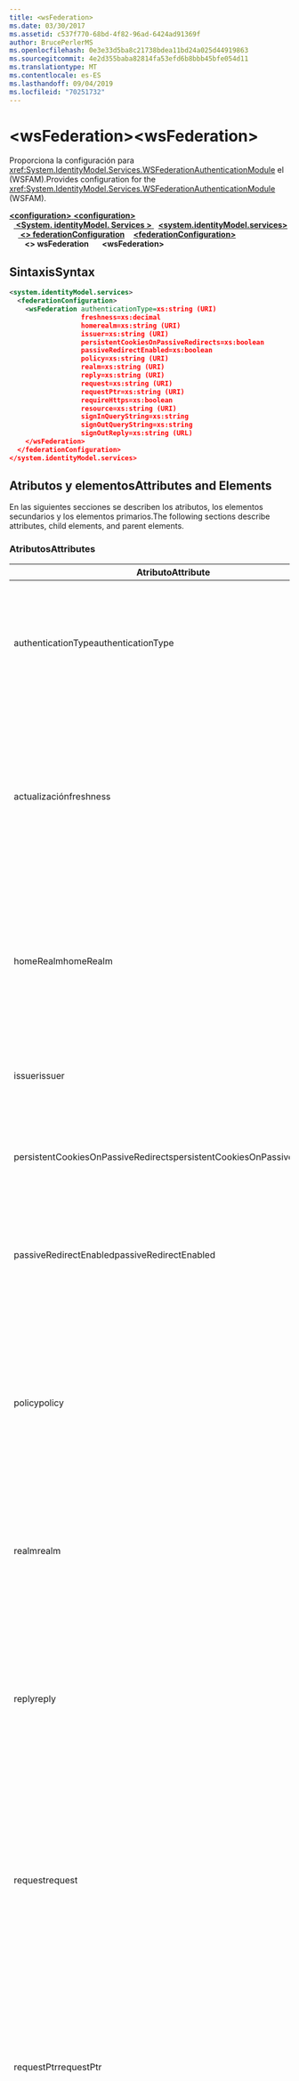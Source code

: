 ```yaml
---
title: <wsFederation>
ms.date: 03/30/2017
ms.assetid: c537f770-68bd-4f82-96ad-6424ad91369f
author: BrucePerlerMS
ms.openlocfilehash: 0e3e33d5ba8c21738bdea11bd24a025d44919863
ms.sourcegitcommit: 4e2d355baba82814fa53efd6b8bbb45bfe054d11
ms.translationtype: MT
ms.contentlocale: es-ES
ms.lasthandoff: 09/04/2019
ms.locfileid: "70251732"
---
```

# <a name="wsfederation"></a><span data-ttu-id="f1809-101">\<wsFederation></span><span class="sxs-lookup"><span data-stu-id="f1809-101">\<wsFederation></span></span>
<span data-ttu-id="f1809-102">Proporciona la configuración para <xref:System.IdentityModel.Services.WSFederationAuthenticationModule> el (WSFAM).</span><span class="sxs-lookup"><span data-stu-id="f1809-102">Provides configuration for the <xref:System.IdentityModel.Services.WSFederationAuthenticationModule> (WSFAM).</span></span>  
  
<span data-ttu-id="f1809-103">[ **\<configuration>** ](../configuration-element.md)</span><span class="sxs-lookup"><span data-stu-id="f1809-103">[**\<configuration>**](../configuration-element.md)</span></span>\
<span data-ttu-id="f1809-104">&nbsp;&nbsp;[ **\<System. identityModel. Services >** ](system-identitymodel-services.md)</span><span class="sxs-lookup"><span data-stu-id="f1809-104">&nbsp;&nbsp;[**\<system.identityModel.services>**](system-identitymodel-services.md)</span></span>\
<span data-ttu-id="f1809-105">&nbsp;&nbsp;&nbsp;&nbsp;[ **\<> federationConfiguration**](federationconfiguration.md)</span><span class="sxs-lookup"><span data-stu-id="f1809-105">&nbsp;&nbsp;&nbsp;&nbsp;[**\<federationConfiguration>**](federationconfiguration.md)</span></span>\
<span data-ttu-id="f1809-106">&nbsp;&nbsp;&nbsp;&nbsp;&nbsp;&nbsp; **\<> wsFederation**</span><span class="sxs-lookup"><span data-stu-id="f1809-106">&nbsp;&nbsp;&nbsp;&nbsp;&nbsp;&nbsp;**\<wsFederation>**</span></span>  
  
## <a name="syntax"></a><span data-ttu-id="f1809-107">Sintaxis</span><span class="sxs-lookup"><span data-stu-id="f1809-107">Syntax</span></span>  
  
```xml
<system.identityModel.services>  
  <federationConfiguration>  
    <wsFederation authenticationType=xs:string (URI)  
                  freshness=xs:decimal  
                  homerealm=xs:string (URI)  
                  issuer=xs:string (URI)  
                  persistentCookiesOnPassiveRedirects=xs:boolean  
                  passiveRedirectEnabled=xs:boolean  
                  policy=xs:string (URI)  
                  realm=xs:string (URI)  
                  reply=xs:string (URI)  
                  request=xs:string (URI)  
                  requestPtr=xs:string (URI)  
                  requireHttps=xs:boolean  
                  resource=xs:string (URI)  
                  signInQueryString=xs:string  
                  signOutQueryString=xs:string  
                  signOutReply=xs:string (URL)  
    </wsFederation>  
  </federationConfiguration>  
</system.identityModel.services>  
```  
  
## <a name="attributes-and-elements"></a><span data-ttu-id="f1809-108">Atributos y elementos</span><span class="sxs-lookup"><span data-stu-id="f1809-108">Attributes and Elements</span></span>  
 <span data-ttu-id="f1809-109">En las siguientes secciones se describen los atributos, los elementos secundarios y los elementos primarios.</span><span class="sxs-lookup"><span data-stu-id="f1809-109">The following sections describe attributes, child elements, and parent elements.</span></span>  
  
### <a name="attributes"></a><span data-ttu-id="f1809-110">Atributos</span><span class="sxs-lookup"><span data-stu-id="f1809-110">Attributes</span></span>  
  
|<span data-ttu-id="f1809-111">Atributo</span><span class="sxs-lookup"><span data-stu-id="f1809-111">Attribute</span></span>|<span data-ttu-id="f1809-112">DESCRIPCIÓN</span><span class="sxs-lookup"><span data-stu-id="f1809-112">Description</span></span>|  
|---------------|-----------------|  
|<span data-ttu-id="f1809-113">authenticationType</span><span class="sxs-lookup"><span data-stu-id="f1809-113">authenticationType</span></span>|<span data-ttu-id="f1809-114">URI que especifica el tipo de autenticación.</span><span class="sxs-lookup"><span data-stu-id="f1809-114">A URI that specifies the authentication type.</span></span> <span data-ttu-id="f1809-115">Establece el parámetro wauth de la solicitud de inicio de sesión de WS-Federation.</span><span class="sxs-lookup"><span data-stu-id="f1809-115">Sets the WS-Federation sign-in request wauth parameter.</span></span> <span data-ttu-id="f1809-116">Opcional.</span><span class="sxs-lookup"><span data-stu-id="f1809-116">Optional.</span></span> <span data-ttu-id="f1809-117">El valor predeterminado es una cadena vacía, que especifica que el parámetro wauth no se incluye en la solicitud.</span><span class="sxs-lookup"><span data-stu-id="f1809-117">The default is an empty string, which specifies that the wauth parameter is not included in the request.</span></span>|  
|<span data-ttu-id="f1809-118">actualización</span><span class="sxs-lookup"><span data-stu-id="f1809-118">freshness</span></span>|<span data-ttu-id="f1809-119">La antigüedad máxima deseada de las solicitudes de autenticación, en minutos.</span><span class="sxs-lookup"><span data-stu-id="f1809-119">The desired maximum age of authentication requests, in minutes.</span></span> <span data-ttu-id="f1809-120">Establece el parámetro wfresh de la solicitud de inicio de sesión de WS-Federation.</span><span class="sxs-lookup"><span data-stu-id="f1809-120">Sets the WS-Federation sign-in request wfresh parameter.</span></span> <span data-ttu-id="f1809-121">Opcional.</span><span class="sxs-lookup"><span data-stu-id="f1809-121">Optional.</span></span> <span data-ttu-id="f1809-122">El valor predeterminado es cero.</span><span class="sxs-lookup"><span data-stu-id="f1809-122">The default is zero.</span></span> <span data-ttu-id="f1809-123">Opcional.</span><span class="sxs-lookup"><span data-stu-id="f1809-123">Optional.</span></span> <span data-ttu-id="f1809-124">**Advertencia:**  En la siguiente versión de .NET Framework 4,5, el `freshness` atributo será de tipo `xs:string` y `null`su valor predeterminado será.</span><span class="sxs-lookup"><span data-stu-id="f1809-124">**Warning:**  In the next release of .NET Framework 4.5, the `freshness` attribute will be of type `xs:string` and its default value will be `null`.</span></span>|  
|<span data-ttu-id="f1809-125">homeRealm</span><span class="sxs-lookup"><span data-stu-id="f1809-125">homeRealm</span></span>|<span data-ttu-id="f1809-126">Dominio de inicio del proveedor de identidades (IdP) que se va a usar para la autenticación.</span><span class="sxs-lookup"><span data-stu-id="f1809-126">The home realm of the identity provider (IdP) to use for authentication.</span></span> <span data-ttu-id="f1809-127">Establece el parámetro whr de solicitud de inicio de sesión de WS-Federation.</span><span class="sxs-lookup"><span data-stu-id="f1809-127">Sets the WS-Federation sign-in request whr parameter.</span></span> <span data-ttu-id="f1809-128">Opcional.</span><span class="sxs-lookup"><span data-stu-id="f1809-128">Optional.</span></span> <span data-ttu-id="f1809-129">El valor predeterminado es una cadena vacía, que especifica que el parámetro whr no se incluye en la solicitud.</span><span class="sxs-lookup"><span data-stu-id="f1809-129">The default is an empty string, which specifies that the whr parameter is not included in the request.</span></span>|  
|<span data-ttu-id="f1809-130">issuer</span><span class="sxs-lookup"><span data-stu-id="f1809-130">issuer</span></span>|<span data-ttu-id="f1809-131">El URI del emisor de tokens previsto.</span><span class="sxs-lookup"><span data-stu-id="f1809-131">The URI of the intended token issuer.</span></span> <span data-ttu-id="f1809-132">Establece la dirección URL base de las solicitudes de inicio de sesión y las solicitudes de cierre de sesión de WS-Federation necesarias.</span><span class="sxs-lookup"><span data-stu-id="f1809-132">Sets the base URL of WS-Federation sign-in requests and sign-out requests Required.</span></span>|  
|<span data-ttu-id="f1809-133">persistentCookiesOnPassiveRedirects</span><span class="sxs-lookup"><span data-stu-id="f1809-133">persistentCookiesOnPassiveRedirects</span></span>|<span data-ttu-id="f1809-134">Especifica si las cookies persistentes se emiten en la autenticación.</span><span class="sxs-lookup"><span data-stu-id="f1809-134">Specifies whether persistent cookies are issued on authentication.</span></span> <span data-ttu-id="f1809-135">Opcional.</span><span class="sxs-lookup"><span data-stu-id="f1809-135">Optional.</span></span> <span data-ttu-id="f1809-136">El valor predeterminado es "false", no se emiten cookies.</span><span class="sxs-lookup"><span data-stu-id="f1809-136">The default is "false", cookies are not issued.</span></span>|  
|<span data-ttu-id="f1809-137">passiveRedirectEnabled</span><span class="sxs-lookup"><span data-stu-id="f1809-137">passiveRedirectEnabled</span></span>|<span data-ttu-id="f1809-138">Especifica si el WSFAM está habilitado para redirigir automáticamente las solicitudes no autorizadas a un STS.</span><span class="sxs-lookup"><span data-stu-id="f1809-138">Specifies whether the WSFAM is enabled to automatically redirect unauthorized requests to an STS.</span></span> <span data-ttu-id="f1809-139">Opcional.</span><span class="sxs-lookup"><span data-stu-id="f1809-139">Optional.</span></span> <span data-ttu-id="f1809-140">El valor predeterminado es "true", las solicitudes no autorizadas se redirigen automáticamente.</span><span class="sxs-lookup"><span data-stu-id="f1809-140">The default is "true", unauthorized requests are automatically redirected.</span></span>|  
|<span data-ttu-id="f1809-141">policy</span><span class="sxs-lookup"><span data-stu-id="f1809-141">policy</span></span>|<span data-ttu-id="f1809-142">Una dirección URL que especifica la ubicación de la directiva relevante que se va a usar en las solicitudes de inicio de sesión.</span><span class="sxs-lookup"><span data-stu-id="f1809-142">A URL that specifies the location of the relevant policy to use on sign-in requests.</span></span> <span data-ttu-id="f1809-143">El valor predeterminado es una cadena vacía.</span><span class="sxs-lookup"><span data-stu-id="f1809-143">The default is an empty string.</span></span> <span data-ttu-id="f1809-144">Establece el parámetro WP de la solicitud de inicio de sesión de WS-Federation.</span><span class="sxs-lookup"><span data-stu-id="f1809-144">Sets the WS-Federation sign-in request wp parameter.</span></span> <span data-ttu-id="f1809-145">Opcional.</span><span class="sxs-lookup"><span data-stu-id="f1809-145">Optional.</span></span> <span data-ttu-id="f1809-146">El valor predeterminado es una cadena vacía, que especifica que el parámetro WP no se incluye en la solicitud.</span><span class="sxs-lookup"><span data-stu-id="f1809-146">The default is an empty string, which specifies that the wp parameter is not included in the request.</span></span>|  
|<span data-ttu-id="f1809-147">realm</span><span class="sxs-lookup"><span data-stu-id="f1809-147">realm</span></span>|<span data-ttu-id="f1809-148">El URI del territorio solicitante.</span><span class="sxs-lookup"><span data-stu-id="f1809-148">The URI of the requesting realm.</span></span> <span data-ttu-id="f1809-149">(Un URI que identifica al usuario de confianza (RP) en el servicio de token de seguridad (STS)). Establece el parámetro de la solicitud de inicio de sesión de WS-Federation wtrealm.</span><span class="sxs-lookup"><span data-stu-id="f1809-149">(A URI that identifies the relying party (RP) to the security token service (STS).) Sets the request wtrealm WS-Federation sign-in request parameter.</span></span> <span data-ttu-id="f1809-150">Necesario.</span><span class="sxs-lookup"><span data-stu-id="f1809-150">Required.</span></span>|  
|<span data-ttu-id="f1809-151">reply</span><span class="sxs-lookup"><span data-stu-id="f1809-151">reply</span></span>|<span data-ttu-id="f1809-152">Una dirección URL que identifica la dirección en la que la aplicación de usuario de confianza (RP) desea recibir respuestas del servicio de token de seguridad (STS).</span><span class="sxs-lookup"><span data-stu-id="f1809-152">A URL that identifies the address at which the relying party (RP) application would like to receive replies from the Security Token Service (STS).</span></span> <span data-ttu-id="f1809-153">Establece el parámetro wreply de la solicitud de inicio de sesión de WS-Federation.</span><span class="sxs-lookup"><span data-stu-id="f1809-153">Sets the WS-Federation sign-in request wreply parameter.</span></span> <span data-ttu-id="f1809-154">Opcional.</span><span class="sxs-lookup"><span data-stu-id="f1809-154">Optional.</span></span> <span data-ttu-id="f1809-155">El valor predeterminado es una cadena vacía, que especifica que el parámetro wreply no se incluye en la solicitud.</span><span class="sxs-lookup"><span data-stu-id="f1809-155">The default is an empty string, which specifies that the wreply parameter is not included in the request.</span></span>|  
|<span data-ttu-id="f1809-156">request</span><span class="sxs-lookup"><span data-stu-id="f1809-156">request</span></span>|<span data-ttu-id="f1809-157">Solicitud de emisión de tokens.</span><span class="sxs-lookup"><span data-stu-id="f1809-157">The token issuance request.</span></span> <span data-ttu-id="f1809-158">Establece el parámetro wreq de la solicitud de inicio de sesión de WS-Federation.</span><span class="sxs-lookup"><span data-stu-id="f1809-158">Sets the WS-Federation sign-in request wreq parameter.</span></span> <span data-ttu-id="f1809-159">Opcional.</span><span class="sxs-lookup"><span data-stu-id="f1809-159">Optional.</span></span> <span data-ttu-id="f1809-160">El valor predeterminado es una cadena vacía, que especifica que el parámetro wreq no se incluye en la solicitud.</span><span class="sxs-lookup"><span data-stu-id="f1809-160">The default is an empty string, which specifies that the wreq parameter is not included in the request.</span></span> <span data-ttu-id="f1809-161">No incluir wreq o el parámetro wreqptr en la solicitud implica que el STS sabe qué tipo de token se debe emitir.</span><span class="sxs-lookup"><span data-stu-id="f1809-161">Not including the wreq or the wreqptr parameter in the request implies that the STS knows what kind of token to issue.</span></span>|  
|<span data-ttu-id="f1809-162">requestPtr</span><span class="sxs-lookup"><span data-stu-id="f1809-162">requestPtr</span></span>|<span data-ttu-id="f1809-163">Una dirección URL que especifica la ubicación de la solicitud de emisión de tokens.</span><span class="sxs-lookup"><span data-stu-id="f1809-163">A URL that specifies the location of the token issuance request.</span></span> <span data-ttu-id="f1809-164">Establece el parámetro wreqptr de la solicitud.</span><span class="sxs-lookup"><span data-stu-id="f1809-164">Sets the request wreqptr parameter.</span></span> <span data-ttu-id="f1809-165">Opcional.</span><span class="sxs-lookup"><span data-stu-id="f1809-165">Optional.</span></span> <span data-ttu-id="f1809-166">El valor predeterminado es una cadena vacía, que especifica que el parámetro wreqptr no se incluye en la solicitud.</span><span class="sxs-lookup"><span data-stu-id="f1809-166">The default is an empty string, which specifies that the wreqptr parameter is not included in the request.</span></span> <span data-ttu-id="f1809-167">No incluir wreq o el parámetro wreqptr en la solicitud implica que el STS sabe qué tipo de token se debe emitir.</span><span class="sxs-lookup"><span data-stu-id="f1809-167">Not including the wreq or the wreqptr parameter in the request implies that the STS knows what kind of token to issue.</span></span>|  
|<span data-ttu-id="f1809-168">requireHttps</span><span class="sxs-lookup"><span data-stu-id="f1809-168">requireHttps</span></span>|<span data-ttu-id="f1809-169">Especifica si la comunicación con el servicio de token de seguridad (STS) debe usar el protocolo HTTPS.</span><span class="sxs-lookup"><span data-stu-id="f1809-169">Specifies whether communication with the security token service (STS) must use HTTPS protocol.</span></span> <span data-ttu-id="f1809-170">Opcional.</span><span class="sxs-lookup"><span data-stu-id="f1809-170">Optional.</span></span> <span data-ttu-id="f1809-171">El valor predeterminado es "true", se debe usar HTTPS.</span><span class="sxs-lookup"><span data-stu-id="f1809-171">The default is "true", HTTPS must be used.</span></span>|  
|<span data-ttu-id="f1809-172">resource</span><span class="sxs-lookup"><span data-stu-id="f1809-172">resource</span></span>|<span data-ttu-id="f1809-173">Un URI que identifica el recurso al que se tiene acceso, el usuario de confianza (RP), para el servicio de token de seguridad (STS).</span><span class="sxs-lookup"><span data-stu-id="f1809-173">A URI that identifies the resource being accessed, the relying party (RP), to the to the security token service (STS).</span></span> <span data-ttu-id="f1809-174">Opcional.</span><span class="sxs-lookup"><span data-stu-id="f1809-174">Optional.</span></span> <span data-ttu-id="f1809-175">Establece el parámetro WRES de la solicitud de inicio de sesión de WS-Federation.</span><span class="sxs-lookup"><span data-stu-id="f1809-175">Sets the WS-Federation sign-in request wres parameter.</span></span> <span data-ttu-id="f1809-176">Opcional.</span><span class="sxs-lookup"><span data-stu-id="f1809-176">Optional.</span></span> <span data-ttu-id="f1809-177">El valor predeterminado es una cadena vacía, que especifica que el parámetro WRES no se incluye en la solicitud.</span><span class="sxs-lookup"><span data-stu-id="f1809-177">The default is an empty string, which specifies that the wres parameter is not included in the request.</span></span> <span data-ttu-id="f1809-178">**Nota:** WRES es un parámetro heredado.</span><span class="sxs-lookup"><span data-stu-id="f1809-178">**Note:**  wres is a legacy parameter.</span></span> <span data-ttu-id="f1809-179">En su `realm` lugar, especifique el atributo para usar el parámetro wtrealm.</span><span class="sxs-lookup"><span data-stu-id="f1809-179">Specify the `realm` attribute to use the wtrealm parameter instead.</span></span>|  
|<span data-ttu-id="f1809-180">signInQueryString</span><span class="sxs-lookup"><span data-stu-id="f1809-180">signInQueryString</span></span>|<span data-ttu-id="f1809-181">Proporciona un punto de extensibilidad para especificar los parámetros de consulta definidos por la aplicación en la dirección URL de la solicitud de inicio de sesión de WS-Federation.</span><span class="sxs-lookup"><span data-stu-id="f1809-181">Provides an extensibility point to specify application defined query parameters in the WS-Federation sign-in request URL.</span></span> <span data-ttu-id="f1809-182">Opcional.</span><span class="sxs-lookup"><span data-stu-id="f1809-182">Optional.</span></span> <span data-ttu-id="f1809-183">El valor predeterminado es una cadena vacía, que especifica que no debe incluirse ningún parámetro adicional en la solicitud.</span><span class="sxs-lookup"><span data-stu-id="f1809-183">The default is an empty string, which specifies that no additional parameters should be included in the request.</span></span> <span data-ttu-id="f1809-184">Los parámetros se especifican como un fragmento de cadena de consulta con el `"param1=value1&param2=value2&param3=value3"` siguiente formato: y así sucesivamente.</span><span class="sxs-lookup"><span data-stu-id="f1809-184">The parameters are specified as a query string fragment using the following form: `"param1=value1&param2=value2&param3=value3"` and so on.</span></span> <span data-ttu-id="f1809-185">**Nota:**  En un archivo de configuración, el carácter "&" de la cadena de consulta debe especificarse mediante su `&`referencia de entidad,.</span><span class="sxs-lookup"><span data-stu-id="f1809-185">**Note:**  In a configuration file the ‘&" character in the query string must be specified using its entity reference, `&`.</span></span>|  
|<span data-ttu-id="f1809-186">signOutQueryString</span><span class="sxs-lookup"><span data-stu-id="f1809-186">signOutQueryString</span></span>|<span data-ttu-id="f1809-187">Proporciona un punto de extensibilidad para especificar los parámetros de consulta definidos por la aplicación en la dirección URL de la solicitud de inicio de sesión de WS-Federation.</span><span class="sxs-lookup"><span data-stu-id="f1809-187">Provides an extensibility point to specify application defined query parameters in the WS-Federation sign-in request URL.</span></span> <span data-ttu-id="f1809-188">Opcional.</span><span class="sxs-lookup"><span data-stu-id="f1809-188">Optional.</span></span> <span data-ttu-id="f1809-189">El valor predeterminado es una cadena vacía, que especifica que no debe incluirse ningún parámetro adicional en la solicitud.</span><span class="sxs-lookup"><span data-stu-id="f1809-189">The default is an empty string, which specifies that no additional parameters should be included in the request.</span></span> <span data-ttu-id="f1809-190">Los parámetros se especifican como un fragmento de cadena de consulta con el `"param1=value1&param2=value2&param3=value3"` siguiente formato: y así sucesivamente.</span><span class="sxs-lookup"><span data-stu-id="f1809-190">The parameters are specified as a query string fragment using the following form: `"param1=value1&param2=value2&param3=value3"` and so on.</span></span> <span data-ttu-id="f1809-191">**Nota:**  En un archivo de configuración, el carácter "&" de la cadena de consulta debe especificarse mediante su `&`referencia de entidad,.</span><span class="sxs-lookup"><span data-stu-id="f1809-191">**Note:**  In a configuration file the ‘&" character in the query string must be specified using its entity reference, `&`.</span></span>|  
|<span data-ttu-id="f1809-192">signOutReply</span><span class="sxs-lookup"><span data-stu-id="f1809-192">signOutReply</span></span>|<span data-ttu-id="f1809-193">Especifica la dirección URL a la que el servicio de token de seguridad (STS) debe redirigir al cliente durante el cierre de sesión pasivo a través del protocolo WS-Federation.</span><span class="sxs-lookup"><span data-stu-id="f1809-193">Specifies the URL to which the client should be redirected by the security token service (STS) during passive sign-out through the WS-Federation protocol.</span></span> <span data-ttu-id="f1809-194">Establece el parámetro wreply en una solicitud de cierre de sesión de WS-Federation.</span><span class="sxs-lookup"><span data-stu-id="f1809-194">Sets the wreply parameter on a WS-Federation sign-out request.</span></span> <span data-ttu-id="f1809-195">Opcional.</span><span class="sxs-lookup"><span data-stu-id="f1809-195">Optional.</span></span> <span data-ttu-id="f1809-196">El valor predeterminado es una cadena vacía, que especifica que no debe incluirse ningún parámetro adicional en la solicitud.</span><span class="sxs-lookup"><span data-stu-id="f1809-196">The default is an empty string, which specifies that no additional parameters should be included in the request.</span></span>|  
  
### <a name="child-elements"></a><span data-ttu-id="f1809-197">Elementos secundarios</span><span class="sxs-lookup"><span data-stu-id="f1809-197">Child Elements</span></span>  
 <span data-ttu-id="f1809-198">None</span><span class="sxs-lookup"><span data-stu-id="f1809-198">None</span></span>  
  
### <a name="parent-elements"></a><span data-ttu-id="f1809-199">Elementos primarios</span><span class="sxs-lookup"><span data-stu-id="f1809-199">Parent Elements</span></span>  
  
|<span data-ttu-id="f1809-200">Elemento</span><span class="sxs-lookup"><span data-stu-id="f1809-200">Element</span></span>|<span data-ttu-id="f1809-201">DESCRIPCIÓN</span><span class="sxs-lookup"><span data-stu-id="f1809-201">Description</span></span>|  
|-------------|-----------------|  
|[<span data-ttu-id="f1809-202">\<federationConfiguration></span><span class="sxs-lookup"><span data-stu-id="f1809-202">\<federationConfiguration></span></span>](federationconfiguration.md)|<span data-ttu-id="f1809-203">Contiene la configuración que configura el <xref:System.IdentityModel.Services.WSFederationAuthenticationModule> (WSFAM) y el <xref:System.IdentityModel.Services.SessionAuthenticationModule> (SAM).</span><span class="sxs-lookup"><span data-stu-id="f1809-203">Contains the settings that configure the <xref:System.IdentityModel.Services.WSFederationAuthenticationModule> (WSFAM) and the <xref:System.IdentityModel.Services.SessionAuthenticationModule> (SAM).</span></span>|  
  
## <a name="remarks"></a><span data-ttu-id="f1809-204">Comentarios</span><span class="sxs-lookup"><span data-stu-id="f1809-204">Remarks</span></span>  
 <span data-ttu-id="f1809-205">Puede usar el `<wsFederation>` elemento para configurar los valores predeterminados de los parámetros de WS-Federation y el comportamiento predeterminado de WSFAM.</span><span class="sxs-lookup"><span data-stu-id="f1809-205">You can use the `<wsFederation>` element to configure default WS-Federation parameter settings and default behavior for the WSFAM.</span></span> <span data-ttu-id="f1809-206">La configuración de los parámetros de WS- `<wsFederation>` Federation se define en las propiedades equivalentes del conjunto de elementos expuestas por la <xref:System.IdentityModel.Services.WSFederationAuthenticationModule> clase.</span><span class="sxs-lookup"><span data-stu-id="f1809-206">WS-Federation parameter settings defined under the `<wsFederation>` element set equivalent properties exposed by the <xref:System.IdentityModel.Services.WSFederationAuthenticationModule> class.</span></span> <span data-ttu-id="f1809-207">Estas propiedades siguen siendo las mismas para todas las solicitudes emitidas por WSFAM.</span><span class="sxs-lookup"><span data-stu-id="f1809-207">These properties remain the same for every request issued by the WSFAM.</span></span> <span data-ttu-id="f1809-208">Puede cambiar los parámetros de WS-Federation dinámicamente durante el procesamiento de la solicitud agregando controladores de eventos para los eventos expuestos por WSFAM; por ejemplo, el <xref:System.IdentityModel.Services.WSFederationAuthenticationModule.RedirectingToIdentityProvider> evento.</span><span class="sxs-lookup"><span data-stu-id="f1809-208">You can change the WS-Federation parameters dynamically during request processing by adding event handlers for the events exposed by WSFAM; for example, the <xref:System.IdentityModel.Services.WSFederationAuthenticationModule.RedirectingToIdentityProvider> event.</span></span> <span data-ttu-id="f1809-209">Para obtener más información, vea la documentación de <xref:System.IdentityModel.Services.WSFederationAuthenticationModule> la clase.</span><span class="sxs-lookup"><span data-stu-id="f1809-209">For more information, see the documentation for the <xref:System.IdentityModel.Services.WSFederationAuthenticationModule> class.</span></span>  
  
 <span data-ttu-id="f1809-210">El elemento se representa mediante la <xref:System.IdentityModel.Services.Configuration.WSFederationElement> clase. `<wsFederation>`</span><span class="sxs-lookup"><span data-stu-id="f1809-210">The `<wsFederation>` element is represented by the <xref:System.IdentityModel.Services.Configuration.WSFederationElement> class.</span></span> <span data-ttu-id="f1809-211">La <xref:System.IdentityModel.Services.Configuration.WsFederationConfiguration> clase representa el propio objeto de configuración.</span><span class="sxs-lookup"><span data-stu-id="f1809-211">The configuration object itself is represented by the <xref:System.IdentityModel.Services.Configuration.WsFederationConfiguration> class.</span></span> <span data-ttu-id="f1809-212">Se establece <xref:System.IdentityModel.Services.Configuration.WsFederationConfiguration> una sola instancia en el <xref:System.IdentityModel.Services.Configuration.FederationConfiguration> objeto al que se tiene acceso a <xref:System.IdentityModel.Services.FederatedAuthentication.FederationConfiguration%2A?displayProperty=nameWithType> través de la propiedad y proporciona la configuración para el WSFAM.</span><span class="sxs-lookup"><span data-stu-id="f1809-212">A single <xref:System.IdentityModel.Services.Configuration.WsFederationConfiguration> instance is set on the <xref:System.IdentityModel.Services.Configuration.FederationConfiguration> object that is accessed through the <xref:System.IdentityModel.Services.FederatedAuthentication.FederationConfiguration%2A?displayProperty=nameWithType> property and provides configuration for the WSFAM.</span></span>  
  
## <a name="example"></a><span data-ttu-id="f1809-213">Ejemplo</span><span class="sxs-lookup"><span data-stu-id="f1809-213">Example</span></span>  
 <span data-ttu-id="f1809-214">En el XML siguiente se `<wsFederation>` muestra un elemento que especifica los valores para WSFAM.</span><span class="sxs-lookup"><span data-stu-id="f1809-214">The following XML shows a `<wsFederation>` element that specifies settings for the WSFAM.</span></span>  
  
> [!WARNING]
> <span data-ttu-id="f1809-215">En este ejemplo, WSFAM no es necesario para usar HTTPS.</span><span class="sxs-lookup"><span data-stu-id="f1809-215">In this example, the WSFAM is not required to use HTTPS.</span></span> <span data-ttu-id="f1809-216">Esto se debe `<wsFederation>` a `requireHttps` que el atributo del elemento está `false`establecido.</span><span class="sxs-lookup"><span data-stu-id="f1809-216">This is because the `requireHttps` attribute on the `<wsFederation>` element is set `false`.</span></span> <span data-ttu-id="f1809-217">Esta configuración no se recomienda para la mayoría de los entornos de producción, ya que puede suponer un riesgo para la seguridad.</span><span class="sxs-lookup"><span data-stu-id="f1809-217">This setting is not recommended for most production environments as it may present a security risk.</span></span>  
  
```xml
<wsFederation passiveRedirectEnabled="true"   
              issuer="http://localhost:15839/wsFederationSTS/Issue"   
              realm="http://localhost:50969/"   
              reply="http://localhost:50969/"   
              requireHttps="false"   
              signOutReply="http://localhost:50969/SignedOutPage.html"   
              signOutQueryString="Param1=value2&Param2=value2"   
              persistentCookiesOnPassiveRedirects="true" />
```  
  
## <a name="see-also"></a><span data-ttu-id="f1809-218">Vea también</span><span class="sxs-lookup"><span data-stu-id="f1809-218">See also</span></span>

- <xref:System.IdentityModel.Services.WSFederationAuthenticationModule>
- <xref:System.IdentityModel.Services.FederatedAuthentication.FederationConfiguration%2A?displayProperty=nameWithType>
